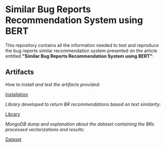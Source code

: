 # Similar Bug Reports Recommendation System using BERT

This repository contains all the information needed to test and reproduce the bug reports similar recommendation system presented on the article entitled **"Similar Bug Reports Recommendation System using BERT"**:

## Artifacts

_How to install and test the artifacts provided:_

[Installation](https://github.com/guimcarneiro/similar-bugs-reports-recommender-scripts)

_Library developed to return BR recommendations based on text similarity:_

[Library](https://github.com/guimcarneiro/similar-bugs-reports-recommender-lib)

_MongoDB dump and explanation about the dataset containing the BRs processed vectorizations and results:_

[Dataset](https://github.com/guimcarneiro/similar-bug-reports-recommender/tree/main/dataset)
